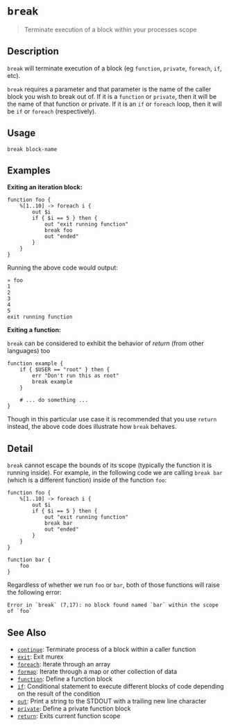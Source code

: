 # `break`

> Terminate execution of a block within your processes scope

## Description

`break` will terminate execution of a block (eg `function`, `private`,
`foreach`, `if`, etc).

`break` requires a parameter and that parameter is the name of the caller
block you wish to break out of. If it is a `function` or `private`, then it
will be the name of that function or private. If it is an `if` or `foreach`
loop, then it will be `if` or `foreach` (respectively).

## Usage

    break block-name

## Examples

**Exiting an iteration block:**

```
function foo {
    %[1..10] -> foreach i {
        out $i
        if { $i == 5 } then {
            out "exit running function"
            break foo
            out "ended"
        }
    }
}
```

Running the above code would output:

```
» foo
1
2
3
4
5
exit running function
```

**Exiting a function:**

`break` can be considered to exhibit the behavior of _return_ (from other
languages) too

```
function example {
    if { $USER == "root" } then {
        err "Don't run this as root"
        break example
    }

    # ... do something ...
}
```

Though in this particular use case it is recommended that you use `return`
instead, the above code does illustrate how `break` behaves.

## Detail

`break` cannot escape the bounds of its scope (typically the function it is
running inside). For example, in the following code we are calling `break
bar` (which is a different function) inside of the function `foo`:

```
function foo {
    %[1..10] -> foreach i {
        out $i
        if { $i == 5 } then {
            out "exit running function"
            break bar
            out "ended"
        }
    }
}

function bar {
    foo
}
```

Regardless of whether we run `foo` or `bar`, both of those functions will
raise the following error:

    Error in `break` (7,17): no block found named `bar` within the scope of `foo`

## See Also

- [`continue`](./continue.md):
  Terminate process of a block within a caller function
- [`exit`](./exit.md):
  Exit murex
- [`foreach`](./foreach.md):
  Iterate through an array
- [`formap`](./formap.md):
  Iterate through a map or other collection of data
- [`function`](./function.md):
  Define a function block
- [`if`](./if.md):
  Conditional statement to execute different blocks of code depending on the result of the condition
- [`out`](./out.md):
  Print a string to the STDOUT with a trailing new line character
- [`private`](./private.md):
  Define a private function block
- [`return`](./return.md):
  Exits current function scope
